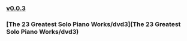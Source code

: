 ### [v0.0.3](https://github.com/littleflute/great-course22/edit/master/README.md)
### [The 23 Greatest Solo Piano Works/dvd3](The 23 Greatest Solo Piano Works/dvd3)
